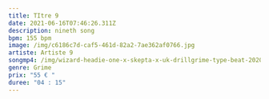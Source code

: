 ```yaml
---
title: TItre 9
date: 2021-06-16T07:46:26.311Z
description: nineth song
bpm: 155 bpm
image: /img/c6186c7d-caf5-461d-82a2-7ae362af0766.jpg
artiste: Artiste 9
songmp4: /img/wizard-headie-one-x-skepta-x-uk-drillgrime-type-beat-2020-prod-chris-rich-x-ouhboy.mp3
genre: Grime
prix: "55 € "
duree: "04 : 15"
---
```

